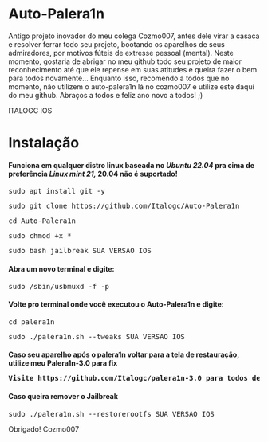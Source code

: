 # Auto-Palera1n
Antigo projeto inovador do meu colega Cozmo007, antes dele virar a casaca e resolver ferrar todo seu projeto, bootando os aparelhos de seus admiradores, por motivos fúteis de extresse pessoal (mental). Neste momento, gostaria de abrigar no meu github todo seu projeto de maior reconhecimento até que ele repense em suas atitudes e queira fazer o bem para todos novamente... Enquanto isso, recomendo a todos que no momento, não utilizem o auto-palera1n lá no cozmo007 e utilize este daqui do meu github. Abraços a todos e feliz ano novo a todos! ;) 

ITALOGC IOS




<h1>Instalação</h1>

<h4>Funciona em qualquer distro linux baseada no <i><strong>Ubuntu 22.04</strong></i> pra cima de preferência <i><strong>Linux mint 21,</strong></i>  20.04 não é suportado!</h4>

<pre>sudo apt install git -y</pre>

<pre>sudo git clone https://github.com/Italogc/Auto-Palera1n</pre>

<pre>cd Auto-Palera1n</pre>

<pre>sudo chmod +x *</pre>

<pre>sudo bash jailbreak SUA_VERSAO_IOS</pre>

<h4>Abra um novo terminal e digite:</h4>

<pre>sudo /sbin/usbmuxd -f -p</pre>

<h4>Volte pro terminal onde você executou o Auto-Palera1n e digite:</h4>

<pre>cd palera1n</pre>

<pre>sudo ./palera1n.sh --tweaks SUA_VERSAO_IOS</pre>


<h4>Caso seu aparelho após o palera1n voltar para a tela de restauração, utilize meu Palera1n-3.0 para fix</pre4>

<pre>Visite https://github.com/Italogc/palera1n-3.0 para todos detalhes</pre>


<h4>Caso queira remover o Jailbreak</h4>

<pre>sudo ./palera1n.sh --restorerootfs SUA_VERSAO_IOS</pre>


<p>Obrigado! Cozmo007</p>
